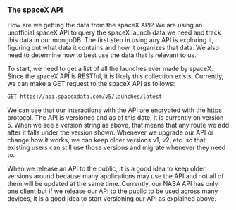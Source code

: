
### The spaceX API 

How are we getting the data from the spaceX API? We are using an unofficial spaceX API to query the spaceX launch data we need and track this data in our mongoDB. The first step in using any API is exploring it, figuring out what data it contains and how it organizes that data. We also need to determine how to best use the data that is relevant to us. 

To start, we need to get a list of all the launches ever made by spaceX. Since the spaceX API is RESTful, it is likely this collection exists. Currently, we can make a GET request to the spaceX API as follows: 

```bash
GET https://api.spacexdata.com/v5/launches/latest
```

We can see that our interactions with the API are encrypted with the https protocol. The API is versioned and as of this date, it is currently on version 5. When we see a version string as above, that means that any route we add after it falls under the version shown. Whenever we upgrade our API or change how it works, we can keep older versions v1, v2, etc. so that existing users can still use those versions and migrate whenever they need to. 

When we release an API to the public, it is a good idea to keep older versions around because many applications may use the API and not all of them will be updated at the same time. Currently, our NASA API has only one client but if we release our API to the public to be used across many devices, it is a good idea to start versioning our API as explained above.